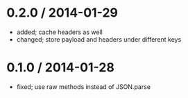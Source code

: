 0.2.0 / 2014-01-29
==================

 * added; cache headers as well
 * changed; store payload and headers under different keys


0.1.0 / 2014-01-28
==================

 * fixed; use raw methods instead of JSON.parse